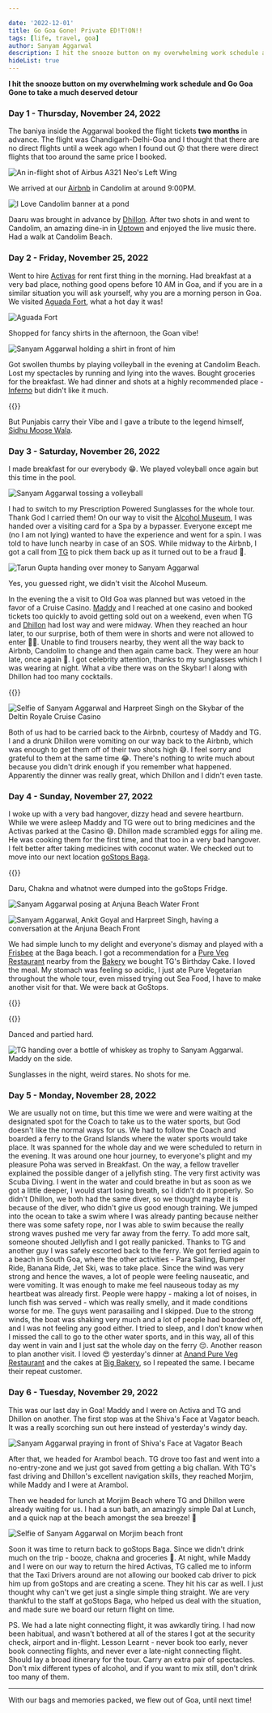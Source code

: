 ```yaml
---

date: '2022-12-01'
title: Go Goa Gone! Private ED!T!ON!!
tags: [life, travel, goa]
author: Sanyam Aggarwal
description: I hit the snooze button on my overwhelming work schedule and Go-Goa-Gone on a much-deserved detour
hideList: true
---
```


**I hit the snooze button on my overwhelming work schedule and Go Goa Gone to take a much deserved detour**

### Day 1 - Thursday, November 24, 2022
The baniya inside the Aggarwal booked the flight tickets **two months** in advance. The flight was Chandigarh-Delhi-Goa and I thought that there are no direct flights until a week ago when I found out 😲 that there were direct flights that too around the same price I booked.

![An in-flight shot of Airbus A321 Neo's Left Wing](/static/images/goa/color_pallete.jpg "I just love the seats at the wings! Look at the amazing color pallete 😋")

We arrived at our [Airbnb](https://www.airbnb.co.in/rooms/53588509?check_in=2023-01-29&check_out=2023-02-03&guests=1&adults=8&s=67&unique_share_id=74f7e97d-209d-47fe-b81d-f025ef0f012e) in Candolim at around 9:00PM.

![I Love Candolim banner at a pond](/static/images/goa/i_love_candolim.jpg "Welcome to Goa!")

Daaru was brought in advance by [Dhillon](https://www.linkedin.com/in/dhillon-harpreet/). After two shots in and went to Candolim, an amazing dine-in in [Uptown](https://www.instagram.com/uptowngoa) and enjoyed the live music there. Had a walk at Candolim Beach.

### Day 2 - Friday, November 25, 2022
Went to hire [Activas](https://en.wikipedia.org/wiki/Honda_Activa) for rent first thing in the morning. Had breakfast at a very bad place, nothing good opens before 10 AM in Goa, and if you are in a similar situation you will ask yourself, why you are a morning person in Goa. We visited [Aguada Fort](https://en.wikipedia.org/wiki/Fort_Aguada), what a hot day it was!

![Aguada Fort](/static/images/goa/aguada_fort.jpg "Lighthouse at Aguada Fort")

Shopped for fancy shirts in the afternoon, the Goan vibe!

![Sanyam Aggarwal holding a shirt in front of him](/static/images/goa/shirts.jpg "They didn't have my size for this one 🥲")


Got swollen thumbs by playing volleyball in the evening at Candolim Beach. Lost my spectacles by running and lying into the waves. Bought groceries for the breakfast. We had dinner and shots at a highly recommended place - [Inferno](https://www.zomato.com/goa/inferno-candolim) but didn't like it much. 

{{<ytvideo id="v_ZxxPy3DKs" loop="true" title="Fireball Shots at Inferno, Candolim, Goa" description="Fireball Shots at Inferno, I am trying neither of them again 🙅‍♂️">}}

But Punjabis carry their Vibe and I gave a tribute to the legend himself, [Sidhu Moose Wala](https://en.wikipedia.org/wiki/Sidhu_Moose_Wala).

### Day 3 - Saturday, November 26, 2022
I made breakfast for our everybody 😁. We played voleyball once again but this time in the pool. 

![Sanyam Aggarwal tossing a volleyball](/static/images/goa/pool_volleyball.jpg "Just in case if you are wondering, this picture is not edited 😉")

I had to switch to my Prescription Powered Sunglasses for the whole tour. Thank God I carried them! On our way to visit the [Alcohol Museum](https://www.instagram.com/alcoholmuseum), I was handed over a visiting card for a Spa by a bypasser. Everyone except me (no I am not lying) wanted to have the experience and went for a spin. I was told to have lunch nearby in case of an SOS. While midway to the Airbnb, I got a call from [TG](https://www.linkedin.com/in/tarungupta2811/) to pick them back up as it turned out to be a fraud 🤣.

![Tarun Gupta handing over money to Sanyam Aggarwal](/static/images/goa/cashback.jpg "Receiving my unspent Spa Money as Cashback 🤩")

Yes, you guessed right, we didn't visit the Alcohol Museum.

In the evening the a visit to Old Goa was planned but was vetoed in the favor of a Cruise Casino. [Maddy](https://www.linkedin.com/in/ankitgoyal1125) and I reached at one casino and booked tickets too quickly to avoid getting sold out on a weekend, even when TG and [Dhillon](https://www.linkedin.com/in/dhillon-harpreet/) had lost way and were midway. When they reached an hour later, to our surprise, both of them were in shorts and were not allowed to enter 🤦‍♂️. Unable to find trousers nearby, they went all the way back to Airbnb, Candolim  to change and then again came back. They were an hour late, once again 🫡. I got celebrity attention, thanks to my sunglasses which I was wearing at night. What a vibe there was on the Skybar! I along with Dhillon had too many cocktails.

{{<ytvideo id="NOzarPC1Qqg" loop="true" title="Full tight in Goa" description="If I can drink a bucket, then Dhillon can drink the ocean">}}

![Selfie of Sanyam Aggarwal and Harpreet Singh on the Skybar of the Deltin Royale Cruise Casino](/static/images/goa/deltin_sober.jpg "I think this is the last time Dhillon and I were seen sober")

Both of us had to be carried back to the Airbnb, courtesy of Maddy and TG. I and a drunk Dhillon were vomiting on our way back to the Airbnb, which was enough to get them off of their two shots high 😅. I feel sorry and grateful to them at the same time 😂. There's nothing to write much about because you didn't drink enough if you remember what happened. Apparently the dinner was really great, which Dhillon and I didn't even taste.

### Day 4 - Sunday, November 27, 2022
I woke up with a very bad hangover, dizzy head and severe heartburn. While we were asleep Maddy and TG were out to bring medicines and the Activas parked at the Casino 😅. Dhillon made scrambled eggs for ailing me. He was cooking them for the first time, and that too in a very bad hangover. I felt better after taking medicines with coconut water. We checked out to move into our next location [goStops Baga](https://gostops.com/book-rooms-in-goabaga-hostel/).

{{<ytvideo id="uDSPk5p0pEI" loop="true" title="Checkout from Airbnb Candolim" description="We can definitely carry more luggage on an Activa than a standard hatchback">}}


Daru, Chakna and whatnot were dumped into the goStops Fridge.

![Sanyam Aggarwal posing at Anjuna Beach Water Front](/static/images/goa/anjuna.jpg "Visited the very scenic Anjuna Beach 😍")

![Sanyam Aggarwal, Ankit Goyal and Harpreet Singh, having a conversation at the Anjuna Beach Front](/static/images/goa/you_drank_more.jpg "Dhillon, you drank more")

We had simple lunch to my delight and everyone's dismay and played with a [Frisbee](https://en.wikipedia.org/wiki/Frisbee) at the Baga beach. I got a recommendation for a [Pure Veg Restaurant](https://goo.gl/maps/et7ASw9YKgiDgBo6A) nearby from the [Bakery](https://goo.gl/maps/fkbHucYEfMa7jZ889) we bought TG's Birthday Cake. I loved the meal. My stomach was feeling so acidic, I just ate Pure Vegetarian throughout the whole tour, even missed trying out Sea Food, I have to make another visit for that. We were back at GoStops.

{{<ytvideo id="YK2Hv03sHcc" title="Jenga Masters!" description="Played a lot of Jenga">}}

{{<ytvideo id="YYfGvaNCt6I" title="TG's Birthday Celebration at goStops Baga" description="Celebrated TG's birthday with all the goStops Hostel inmates">}}

Danced and partied hard.

![TG handing over a bottle of whiskey as trophy to Sanyam Aggarwal. Maddy on the side.](/static/images/goa/pushup_champ.jpg "I won the pushup championship from Maddy")

Sunglasses in the night, weird stares. No shots for me.

### Day 5 - Monday, November 28, 2022
We are usually not on time, but this time we were and were waiting at the designated spot for the Coach to take us to the water sports, but God doesn't like the normal ways for us. We had to follow the Coach and boarded a ferry to the Grand Islands where the water sports would take place. It was spanned for the whole day and we were scheduled to return in the evening. It was around one hour journey, to everyone's plight and my pleasure Poha was served in Breakfast. On the way, a fellow traveller explained the possible danger of a jellyfish sting. The very first activity was Scuba Diving. I went in the water and could breathe in but as soon as we got a little deeper, I would start losing breath, so I didn't do it properly. So didn't Dhillon, we both had the same diver, so we thought maybe it is because of the diver, who didn't give us good enough training. We jumped into the ocean to take a swim where I was already panting because neither there was some safety rope, nor I was able to swim because the really strong waves pushed me very far away from the ferry. To add more salt, someone shouted Jellyfish and I got really panicked. Thanks to TG and another guy I was safely escorted back to the ferry.
We got ferried again to a beach in South Goa, where the other activities - Para Sailing, Bumper Ride, Banana Ride, Jet Ski, was to take place. Since the wind was very strong and hence the waves, a lot of people were feeling nauseatic, and were vomiting. It was enough to make me feel nauseous today as my heartbeat was already first. People were happy - making a lot of noises, in lunch fish was served - which was really smelly, and it made conditions worse for me. The guys went parasailing and I skipped. Due to the strong winds, the boat was shaking very much and a lot of people had boarded off, and I was not feeling any good either. I tried to sleep, and I don't know when I missed the call to go to the other water sports, and in this way, all of this day went in vain and I just sat the whole day on the ferry 😔.
Another reason to plan another visit.
I loved 😍 yesterday's dinner at [Anand Pure Veg Restaurant]((https://goo.gl/maps/et7ASw9YKgiDgBo6A)) and the cakes at [Big Bakery](https://goo.gl/maps/fkbHucYEfMa7jZ889), so I repeated the same. I became their repeat customer.

### Day 6 - Tuesday, November 29, 2022
This was our last day in Goa! Maddy and I were on Activa and TG and Dhillon on another. The first stop was at the Shiva's Face at Vagator beach. It was a really scorching sun out here instead of yesterday's windy day.

![Sanyam Aggarwal praying in front of Shiva's Face at Vagator Beach](/static/images/goa/vagator.jpg "Babam Bam Babam Bam Bam Lehri")

After that, we headed for Arambol beach. TG drove too fast and went into a no-entry-zone and we just got saved from getting a big challan. With TG's fast driving and Dhillon's excellent navigation skills, they reached Morjim, while Maddy and I were at Arambol.

Then we headed for lunch at Morjim Beach where TG and Dhillon were already waiting for us. I had a sun bath, an amazingly simple Dal at Lunch, and a quick nap at the beach amongst the sea breeze! 🤩

![Selfie of Sanyam Aggarwal on Morjim beach front](/static/images/goa/sunbath.jpg "The Solace!")

Soon it was time to return back to goStops Baga.
Since we didn't drink much on the trip - booze, chakna and groceries 🥲.
At night, while Maddy and I were on our way to return the hired Activas, TG called me to inform that the Taxi Drivers around are not allowing our booked cab driver to pick him up from goStops and are creating a scene. They hit his car as well. I just thought why can't we get just a single simple thing straight.
We are very thankful to the staff at goStops Baga, who helped us deal with the situation, and made sure we board our return flight on time.

PS. We had a late night connecting flight, it was awkardly tiring. I had now been habitual, and wasn't bothered at all of the stares I got at the security check, airport and in-flight. Lesson Learnt - never book too early, never book connecting flights, and never ever a late-night connecting flight. Should lay a broad itinerary for the tour. Carry an extra pair of spectacles. Don't mix different types of alcohol, and if you want to mix still, don't drink too many of them.


-----------

With our bags and memories packed, we flew out of Goa, until next time!